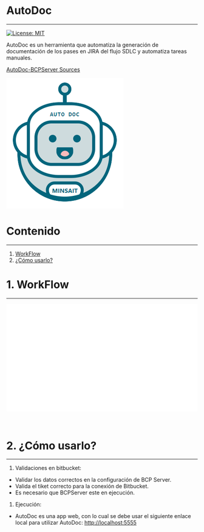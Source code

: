 
# AutoDoc
---

[![License: MIT](https://img.shields.io/badge/License-MIT-yellow.svg)](https://opensource.org/licenses/MIT)

AutoDoc es un herramienta que automatiza la generación de documentación de los pases en JIRA del flujo SDLC y automatiza tareas manuales.

[AutoDoc-BCPServer Sources](https://bitbucket.lima.bcp.com.pe/projects/LKDVBCP/repos/bcpserver-autodoc-sources/browse)

![Logo-autotoken](./img/logo-auto-doc.png)

# Contenido
---

1. [WorkFlow](#workflow)
1. [¿Cómo usarlo?](#uso)

# 1. WorkFlow <a name="workflow"></a>
---

  ![WorkFlowImg](./img/workflow.gif)

<br>

# 2. ¿Cómo usarlo? <a name="uso"></a>
---

1. Validaciones en bitbucket: 
  - Validar los datos correctos en la configuración de BCP Server.
  - Valida el tiket correcto para la conexión de Bitbucket.
  - Es necesario que BCPServer este en ejecución.  

1. Ejecución:
  - AutoDoc es una app web, con lo cual se debe usar el siguiente enlace local para utilizar AutoDoc: [http://localhost:5555](http://localhost:5555)
<br>


